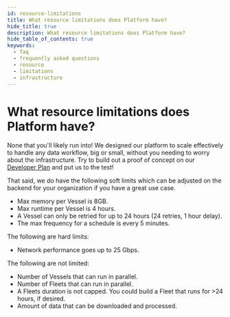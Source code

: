 ```yaml
---
id: resource-limitations
title: What resource limitations does Platform have?
hide_title: true
description: What resource limitations does Platform have?
hide_table_of_contents: true
keywords:
  - faq
  - frequently asked questions
  - resource
  - limitations
  - infrastructure
---
```


# What resource limitations does Platform have?

None that you'll likely run into! We designed our platform to scale effectively to handle any data workflow, big or small, without you needing to worry about the infrastructure. Try to build out a proof of concept on our [Developer Plan](../plans/developer-plan.md) and put us to the test!

That said, we do have the following soft limits which can be adjusted on the backend for your organization if you have a great use case.
- Max memory per Vessel is 8GB. 
- Max runtime per Vessel is 4 hours.
- A Vessel can only be retried for up to 24 hours (24 retries, 1 hour delay).
- The max frequency for a schedule is every 5 minutes.

The following are hard limits:
- Network performance goes up to 25 Gbps.

The following are not limited:
- Number of Vessels that can run in parallel.
- Number of Fleets that can run in parallel.
- A Fleets duration is not capped. You could build a Fleet that runs for >24 hours, if desired.
- Amount of data that can be downloaded and processed.
